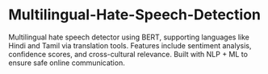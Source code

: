# Multilingual-Hate-Speech-Detection
Multilingual hate speech detector using BERT, supporting languages like Hindi and Tamil via translation tools. Features include sentiment analysis, confidence scores, and cross-cultural relevance. Built with NLP + ML to ensure safe online communication.

